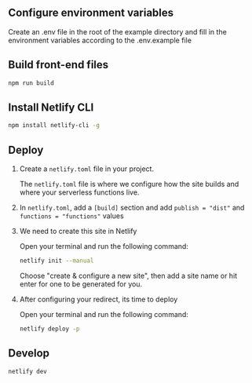 ## Configure environment variables

Create an .env file in the root of the example directory and fill in the environment variables according to the .env.example file

## Build front-end files

```bash
npm run build
```

## Install Netlify CLI

```bash
npm install netlify-cli -g
```

## Deploy

1. Create a `netlify.toml` file in your project.

    The `netlify.toml` file is where we configure how the site builds and where your serverless functions live.

2. In `netlify.toml`, add a `[build]` section and add `publish = "dist"` and `functions = "functions"` values

3. We need to create this site in Netlify

    Open your terminal and run the following command:

    ```bash
    netlify init --manual
    ```

    Choose "create & configure a new site", then add a site name or hit enter for one to be generated for you.

4. After configuring your redirect, its time to deploy

    Open your terminal and run the following command:

    ```bash
    netlify deploy -p
    ```

## Develop

```bash
netlify dev
```
